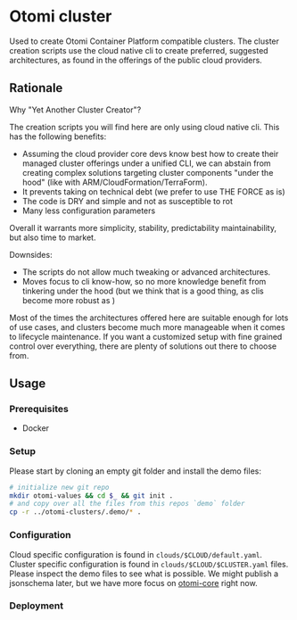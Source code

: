 # Otomi cluster

Used to create Otomi Container Platform compatible clusters. The cluster creation scripts use the cloud native cli to create preferred, suggested architectures, as found in the offerings of the public cloud providers.

## Rationale

Why "Yet Another Cluster Creator"?

The creation scripts you will find here are only using cloud native cli. This has the following benefits:

- Assuming the cloud provider core devs know best how to create their managed cluster offerings under a unified CLI, we can abstain from creating complex solutions targeting cluster components "under the hood" (like with ARM/CloudFormation/TerraForm).
- It prevents taking on technical debt (we prefer to use THE FORCE as is)
- The code is DRY and simple and not as susceptible to rot
- Many less configuration parameters

Overall it warrants more simplicity, stability, predictability maintainability, but also time to market.
  
Downsides:  
- The scripts do not allow much tweaking or advanced architectures.
- Moves focus to cli know-how, so no more knowledge benefit from tinkering under the hood (but we think that is a good thing, as clis become more robust as )
 
Most of the times the architectures offered here are suitable enough for lots of use cases, and clusters become much more manageable when it comes to lifecycle maintenance. If you want a customized setup with fine grained control over everything, there are plenty of solutions out there to choose from.

## Usage

### Prerequisites

- Docker

### Setup

Please start by cloning an empty git folder and install the demo files:

```bash
# initialize new git repo
mkdir otomi-values && cd $_ && git init .
# and copy over all the files from this repos `demo` folder
cp -r ../otomi-clusters/.demo/* .
```

### Configuration

Cloud specific configuration is found in `clouds/$CLOUD/default.yaml`. Cluster specific configuration is found in `clouds/$CLOUD/$CLUSTER.yaml` files.
Please inspect the demo files to see what is possible. We might publish a jsonschema later, but we have more focus on [otomi-core](https://github.com/redkubes/otomi-core) right now.

### Deployment